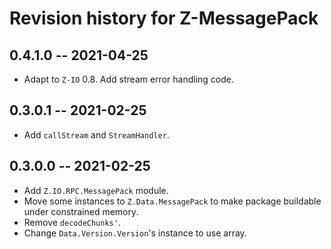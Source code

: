 # Revision history for Z-MessagePack

## 0.4.1.0 -- 2021-04-25

* Adapt to `Z-IO` 0.8. Add stream error handling code.

## 0.3.0.1 -- 2021-02-25

* Add `callStream` and `StreamHandler`.

## 0.3.0.0 -- 2021-02-25

* Add `Z.IO.RPC.MessagePack` module.
* Move some instances to `Z.Data.MessagePack` to make package buildable under constrained memory.
* Remove `decodeChunks'`.
* Change `Data.Version.Version`'s instance to use array.
